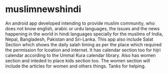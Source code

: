 # muslimnewshindi
An android app developed intending to provide muslim community, who does not know english, arabic or urdu languages, the issues and the
news happening in the world in hindi languages specially for the muslims of India, Nepal, Bangladesh, Pakistan and Sri-Lanka.
This app also include Salat Section which shows the daily salah timing as per the place which required the permission for lcoation and 
internet.
It has calendar section too for hijri calendar according to the Ummal Kura calendar library.
Also has women section and inteded to place kids section too.
The women section will include the articles for women and others things.
Tanks for helping.
